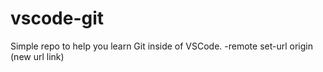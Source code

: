 # vscode-git

Simple repo to help you learn Git inside of VSCode.
-remote set-url origin (new url link)
